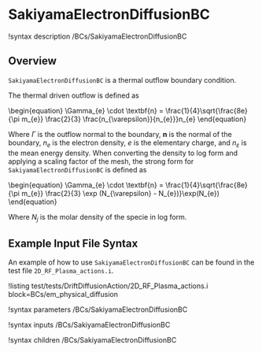 # SakiyamaElectronDiffusionBC

!syntax description /BCs/SakiyamaElectronDiffusionBC

## Overview

`SakiyamaElectronDiffusionBC` is a thermal outflow boundary condition.

The thermal driven outflow is defined as

\begin{equation}
\Gamma_{e} \cdot \textbf{n} = \frac{1}{4}\sqrt{\frac{8e}{\pi m_{e}} \frac{2}{3} \frac{n_{\varepsilon}}{n_{e}}}n_{e}
\end{equation}

Where $\Gamma$ is the outflow normal to the boundary, $\textbf{n}$ is the normal of the boundary, $n_{e}$ is the electron density, $e$ is the elementary charge, and $n_{\varepsilon}$ is the mean energy density. When converting the density to log form and applying a scaling factor of the mesh, the strong form for `SakiyamaElectronDiffusionBC` is defined as

\begin{equation}
\Gamma_{e} \cdot \textbf{n} = \frac{1}{4}\sqrt{\frac{8e}{\pi m_{e}} \frac{2}{3} \exp (N_{\varepsilon} - N_{e})}\exp(N_{e})
\end{equation}

Where $N_{j}$ is the molar density of the specie in log form.

## Example Input File Syntax

An example of how to use `SakiyamaElectronDiffusionBC` can be found in the
test file `2D_RF_Plasma_actions.i`.

!listing test/tests/DriftDiffusionAction/2D_RF_Plasma_actions.i block=BCs/em_physical_diffusion

!syntax parameters /BCs/SakiyamaElectronDiffusionBC

!syntax inputs /BCs/SakiyamaElectronDiffusionBC

!syntax children /BCs/SakiyamaElectronDiffusionBC
